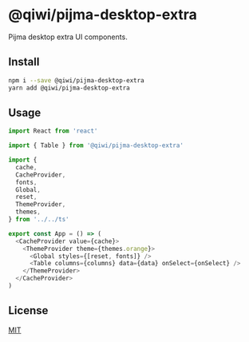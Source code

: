 # @qiwi/pijma-desktop-extra

Pijma desktop extra UI components.

## Install

```bash
npm i --save @qiwi/pijma-desktop-extra
yarn add @qiwi/pijma-desktop-extra
```

## Usage

```javascript
import React from 'react'

import { Table } from '@qiwi/pijma-desktop-extra'

import {
  cache,
  CacheProvider,
  fonts,
  Global,
  reset,
  ThemeProvider,
  themes,
} from '../../ts'

export const App = () => (
  <CacheProvider value={cache}>
    <ThemeProvider theme={themes.orange}>
      <Global styles={[reset, fonts]} />
      <Table columns={columns} data={data} onSelect={onSelect} />
    </ThemeProvider>
  </CacheProvider>
)
```

## License

[MIT](../../LICENSE)
